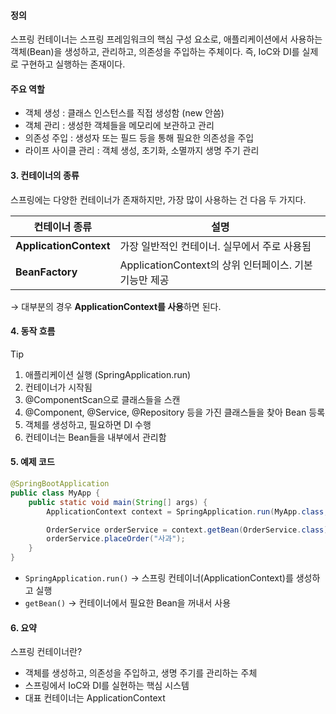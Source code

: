 #### 정의
스프링 컨테이너는 스프링 프레임워크의 핵심 구성 요소로, 애플리케이션에서 사용하는 객체(Bean)을 생성하고, 관리하고, 의존성을 주입하는 주체이다.
즉, IoC와 DI를 실제로 구현하고 실행하는 존재이다.

#### 주요 역할
- 객체 생성    : 클래스 인스턴스를 직접 생성함 (new 안씀)
- 객체 관리    : 생성한 객체들을 메모리에 보관하고 관리
- 의존성 주입 : 생성자 또는 필드 등을 통해 필요한 의존성을 주입
- 라이프 사이클 관리 : 객체 생성, 초기화, 소멸까지 생명 주기 관리

#### 3. 컨테이너의 종류

스프링에는 다양한 컨테이너가 존재하지만, 가장 많이 사용하는 건 다음 두 가지다.

|컨테이너 종류|설명|
|---|---|
|**ApplicationContext**|가장 일반적인 컨테이너. 실무에서 주로 사용됨|
|**BeanFactory**|ApplicationContext의 상위 인터페이스. 기본 기능만 제공|

→ 대부분의 경우 **ApplicationContext를 사용**하면 된다.


#### 4. 동작 흐름
>[!tip]
>1. 애플리케이션 실행 (SpringApplication.run)
>2. 컨테이너가 시작됨
>3. @ComponentScan으로 클래스들을 스캔
>4. @Component, @Service, @Repository 등을 가진 클래스들을 찾아 Bean 등록
>5. 객체를 생성하고, 필요하면 DI 수행
>6. 컨테이너는 Bean들을 내부에서 관리함



#### 5. 예제 코드
```java
@SpringBootApplication
public class MyApp {
    public static void main(String[] args) {
        ApplicationContext context = SpringApplication.run(MyApp.class, args);

        OrderService orderService = context.getBean(OrderService.class);
        orderService.placeOrder("사과");
    }
}

```
- `SpringApplication.run()` → 스프링 컨테이너(ApplicationContext)를 생성하고 실행
- `getBean()` → 컨테이너에서 필요한 Bean을 꺼내서 사용


#### 6. 요약 
스프링 컨테이너란?
 - 객체를 생성하고, 의존성을 주입하고, 생명 주기를 관리하는 주체
 - 스프링에서 IoC와 DI를 실현하는 핵심 시스템
 - 대표 컨테이너는 ApplicationContext

